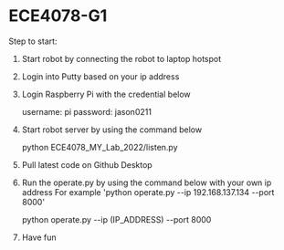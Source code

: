 # ECE4078-G1

Step to start:

1) Start robot by connecting the robot to laptop hotspot

2) Login into Putty based on your ip address

3) Login Raspberry Pi with the credential below

    username: pi
    password: jason0211

4) Start robot server by using the command below

    python ECE4078_MY_Lab_2022/listen.py

5) Pull latest code on Github Desktop

6) Run the operate.py by using the command below with your own ip address 
For example 'python operate.py --ip 192.168.137.134 --port 8000'

    python operate.py --ip (IP_ADDRESS) --port 8000

7) Have fun